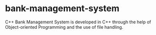 # bank-management-system
C++ Bank Management System is developed in C++ through the help of Object-oriented Programming and the use of file handling.
